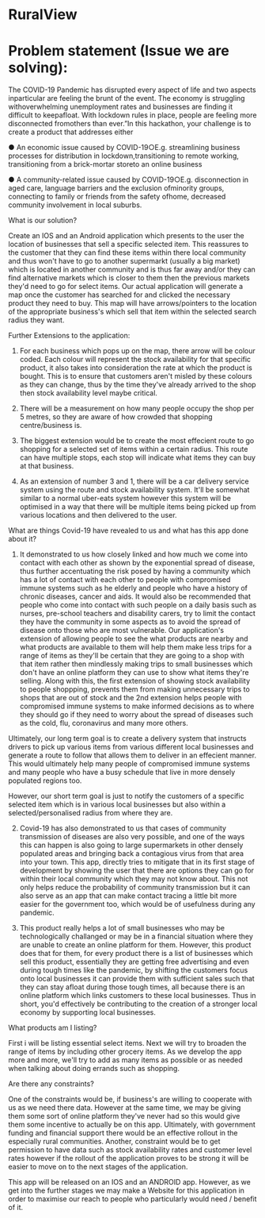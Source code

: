 # RuralView

# Problem statement (Issue we are solving):
The COVID-19 Pandemic has disrupted every aspect of life and two aspects inparticular are feeling the brunt of the event. The economy is struggling withoverwhelming unemployment rates and businesses are finding it difficult to keepafloat. With lockdown rules in place, people are feeling more disconnected fromothers than ever.”In this hackathon, your challenge is to create a product that addresses either

● An economic issue caused by COVID-19○E.g. streamlining business processes for distribution in lockdown,transitioning to remote working, transitioning from a brick-mortar storeto an online business

● A community-related issue caused by COVID-19○E.g. disconnection in aged care, language barriers and the exclusion ofminority groups, connecting to family or friends from the safety ofhome, decreased community involvement in local suburbs.


What is our solution? 

Create an IOS and an Android application which presents to the user the location of businesses that sell a specific selected item. This reassures to the customer that they can find these items
within there local community and thus won't have to go to another supermarkt (usually a big market) which is located in another community and is thus far away and/or they can find alternative markets which is closer to them then the previous markets they'd need to go for select items. Our actual application will generate a map once the customer has searched for and clicked the necessary product they need to buy. This map will have arrows/pointers to the location of the appropriate business's which sell that item within the selected search radius they want. 

Further Extensions to the application:

1. For each business which pops up on the map, there arrow will be colour coded. Each colour will represent the stock availability for that specific product, it also takes into consideration the rate at which the product is bought. This is to ensure that customers aren't misled by these colours as they can change, thus by the time they've already arrived to the shop then stock availability level maybe critical. 

2. There will be a measurement on how many people occupy the shop per 5 metres, so they are aware of how crowded that shopping centre/business is.

3. The biggest extension would be to create the most effecient route to go shopping for a selected set of items within a certain radius. This route can have multiple stops, each stop will indicate what items they can buy at that business. 

4. As an extension of number 3 and 1, there will be a car delivery service system using the route and stock availability system. It'll be somewhat similar to a normal uber-eats system however this system will be optimised in a way that there will be multiple items being picked up from various locations and then delivered to the user. 

What are things Covid-19 have revealed to us and what has this app done about it? 

1. It demonstrated to us how closely linked and how much we come into contact with each other as shown by the exponential spread of disease, thus further accentuating the risk posed by having a community which has a lot of contact with each other to people with compromised immune systems such as he elderly and people who have a history of chronic diseases, cancer and aids. It would also be recommended that people who come into contact with such people on a daily basis such as nurses, pre-school teachers and disability carers, try to limit the contact they have the community in some aspects as to avoid the spread of disease onto those who are most vulnerable. 
Our application's extension of allowing people to see the what products are nearby and what products are available to them will help them make less trips for a range of items as they'll be certain that they are going to a shop with that item rather then mindlessly making trips to small businesses which don't have an online platform they can use to show what items they're selling. Along with this, the first extension of showing stock availability to people shoppping, prevents them from making unnecessary trips to shops that are out of stock and the 2nd extension helps people with compromised immune systems to make informed decisions as to where they should go if they need to worry about the spread of diseases such as the cold, flu, coronavirus and many more others.

Ultimately, our long term goal is to create a delivery system that instructs drivers to pick up various items from various different local businesses and generate a route to follow that allows them to deliver in an effecient manner. This would ultimately help many people of compromised immune systems and many people who have a busy schedule that live in more densely populated regions too. 

However, our short term goal is just to notify the customers of a specific selected item which is in various local businesses but also within a selected/personalised radius from where they are. 

2. Covid-19 has also demonstrated to us that cases of community transmission of diseases are also very possible, and one of the ways this can happen is also going to large supermarkets in other densely populated areas and bringing back a contagious virus from that area into your town. This app, directly tries to mitigate that in its first stage of development by showing the user that there are options they can go for within their local community which they may not know about. This not only helps reduce the probability of community transmission but it can also serve as an app that can make contact tracing a little bit more easier for the government too, which would be of usefulness during any pandemic. 

3. This product really helps a lot of small businesses who may be technologically challanged or may be in a financial situation where they are unable to create an online platform for them. However, this product does that for them, for every product there is a list of businesses which sell this product, essentially they are getting free advertising and even during tough times like the pandemic, by shifting the customers focus onto local businesses it can provide them with sufficient sales such that they can stay afloat during those tough times, all because there is an online platform which links customers to these local businesses. Thus in short, you'd effectively be contributing to the creation of a stronger local economy by supporting local businesses. 

What products am I listing?

First i will be listing essential select items. 
Next we will try to broaden the range of items by including other grocery items. 
As we develop the app more and more, we'll try to add as many items as possible or as needed when talking about doing errands such as shopping. 

Are there any constraints?

One of the constraints would be, if business's are willing to cooperate with us as we need there data. However at the same time, we may be giving them some sort of online platform they've never had so this would give them some incentive to actually be on this app. Ultimately, with government funding and financial support there would be an effective rollout in the especially rural communities. Another, constraint would be to get permission to have data such as stock availability rates and customer level rates however if the rollout of the application proves to be strong it will be easier to move on to the next stages of the application. 

This app will be released on an IOS and an ANDROID app. However, as we get into the further stages we may make a Website for this application in order to maximise our reach to people who particularly would need / benefit of it. 
